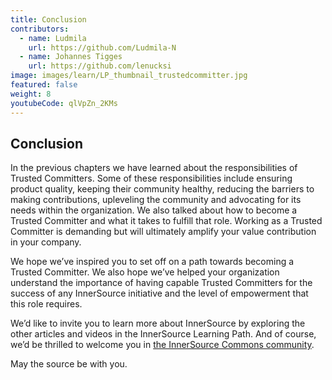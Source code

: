 ```yaml
---
title: Conclusion
contributors:
  - name: Ludmila
    url: https://github.com/Ludmila-N
  - name: Johannes Tigges
    url: https://github.com/lenucksi
image: images/learn/LP_thumbnail_trustedcommitter.jpg
featured: false
weight: 8
youtubeCode: qlVpZn_2KMs
---
```

<div class="sect1">
<h2 id="_conclusion">Conclusion</h2>
<div class="sectionbody">
<div class="paragraph">
<p>In the previous chapters we have learned about the responsibilities of Trusted Committers.
Some of these responsibilities include ensuring product quality, keeping their community healthy, reducing the barriers to making contributions, upleveling the community and advocating for its needs within the organization.
We also talked about how to become a Trusted Committer and what it takes to fulfill that role.
Working as a Trusted Committer is demanding but will ultimately amplify your value contribution in your company.</p>
</div>
<div class="paragraph">
<p>We hope we&#8217;ve inspired you to set off on a path towards becoming a Trusted Committer.
We also hope we&#8217;ve helped your organization understand the importance of having capable Trusted Committers for the success of any InnerSource initiative and the level of empowerment that this role requires.</p>
</div>
<div class="paragraph">
<p>We’d like to invite you to learn more about InnerSource by exploring the other articles and videos in the InnerSource Learning Path.
And of course, we’d be thrilled to welcome you in <a href="http://www.innersourcecommons.org/">the InnerSource Commons community</a>.</p>
</div>
<div class="paragraph">
<p>May the source be with you.</p>
</div>
</div>
</div>
<!--- This file autogenerated from https://github.com/InnerSourceCommons/InnerSourceLearningPath/blob/master/scripts/generate_new_site_learning_path_markdown.js -->